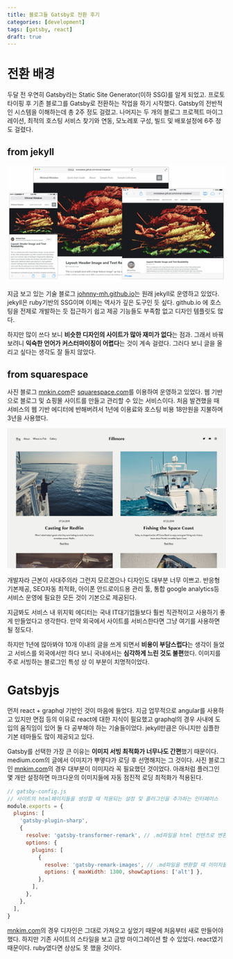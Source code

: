 ```yaml
---
title: 블로그들 Gatsby로 전환 후기
categories: [development]
tags: [gatsby, react]
draft: true
---
```


# 전환 배경

두달 전 우연히 Gatsby라는 Static Site Generator(이하 SSG)를 알게 되었고. 프로토타이핑 후 기존 블로그를 Gatsby로 전환하는 작업을 하기 시작했다. Gatsby의 전반적인 시스템을 이해하는데 총 2주 정도 걸렸고. 나머지는 두 개의 블로그 프로젝트 마이그레이션, 최적의 호스팅 서비스 찾기와 연동, 모노레포 구성, 빌드 및 배포설정에 6주 정도 걸렸다.

## from jekyll

![익숙한 그 디자인. 심지어 featured image도 없다면 완전 클론의 습격이다.](./minimal-mistakes.png)

지금 보고 있는 기술 블로그 [johnny-mh.github.io](https://johnny-mh.github.io)는 원래 jekyll로 운영하고 있었다. jekyll은 ruby기반의 SSG이며 이제는 역사가 깊은 도구인 듯 싶다. github.io 에 호스팅을 전제로 개발하는 듯 접근하기 쉽고 제공 기능들도 부족함 없고 디자인 템플릿도 많다.

하지만 많이 쓰다 보니 **비슷한 디자인의 사이트가 많아 재미가 없다**는 점과. 그래서 바꿔보려니 **익숙한 언어가 커스터마이징이 어렵다**는 것이 계속 걸렸다. 그러다 보니 글을 올리고 싶다는 생각도 잘 들지 않았다.

## from squarespace

사진 블로그 [mnkin.com](https://mnkim.com)은 [squarespace.com](https://www.squarespace.com)를 이용하여 운영하고 있었다. 웹 기반으로 블로그 및 쇼핑몰 사이트를 만들고 관리할 수 있는 서비스이다. 처음 발견했을 때 서비스의 웹 기반 에디터에 반해버려서 1년에 이용료와 호스팅 비용 18만원을 지불하며 3년을 사용했다.

![사진만 조금 넣고 글 조금 쓰면 이런 룩앤필이 뚝딱](./squarespace-fillmore.jpg)

개발자라 근본이 사대주의라 그런지 모르겠으나 디자인도 대부분 너무 이쁘고. 반응형 기본제공, SEO자동 최적화, 아이폰 안드로이드용 관리 툴, 통합 google analytics등 서비스 운영에 필요한 모든 것이 기본으로 제공된다.

지금봐도 서비스 내 위지윅 에디터는 국내 IT대기업들보다 훨씬 직관적이고 사용하기 좋게 만들었다고 생각한다. 만약 외국에서 사이트를 서비스한다면 그냥 여기를 사용하면 될 정도다.

하지만 1년에 많아봐야 10개 이내의 글을 쓰게 되면서 **비용이 부담스럽다**는 생각이 들었고 서비스를 외국에서만 하다 보니 국내에서는 **심각하게 느린 것도 불편**했다. 이미지를 주로 서빙하는 블로그인 특성 상 이 부분이 치명적이었다.

# Gatsbyjs

먼저 react + graphql 기반인 것이 마음에 들었다. 지금 업무적으로 angular를 사용하고 있지만 면접 등의 이유로 react에 대한 지식이 필요했고 graphql의 경우 사내에 도입의 움직임이 있어 둘 다 공부해야 하는 기술들이었다. jekyll만큼은 아니지만 심플한 기본 테마들도 많이 제공되고 있다.

Gatsby를 선택한 가장 큰 이유는 **이미지 서빙 최적화가 너무나도 간편**했기 때문이다. medium.com의 글에서 이미지가 뿌옇다가 로딩 후 선명해지는 그 것이다. 사진 블로그인 [mnkim.com](https://mnkim.com)의 경우 대부분이 이미지라 꼭 필요했던 것이었다. 아래처럼 플러그인 몇 개만 설정하면 마크다운의 이미지들에 자동 점진적 로딩 최적화가 적용된다.

```javascript
// gatsby-config.js
// 사이트의 html페이지들을 생성할 때 적용되는 설정 및 플러그인을 추가하는 인터페이스
module.exports = {
  plugins: [
    'gatsby-plugin-sharp',
    {
      resolve: 'gatsby-transformer-remark', // .md파일을 html 컨텐츠로 변환하는 플러그인
      options: {
        plugins: [
          {
            resolve: 'gatsby-remark-images', // .md파일을 변환할 때 이미지들에 최적화를 적용한다
            options: { maxWidth: 1300, showCaptions: ['alt'] },
          },
        ],
      },
    },
  ],
}
```

[mnkim.com](https://mnkim.com)의 경우 디자인은 그대로 가져오고 싶었기 때문에 처음부터 새로 만들어야 했다. 하지만 기존 사이트의 스타일을 보고 금방 마이그레이션 할 수 있었다. react였기 때문이다. ruby였다면 상상도 못 했을 것이다.
